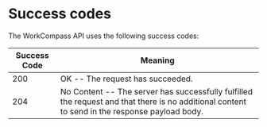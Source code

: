 # Success codes

The WorkCompass API uses the following success codes:

Success Code | Meaning
---------- | -------
200 | OK -- The request has succeeded.
204 | No Content -- The server has successfully fulfilled the request and that there is no additional content to send in the response payload body.

